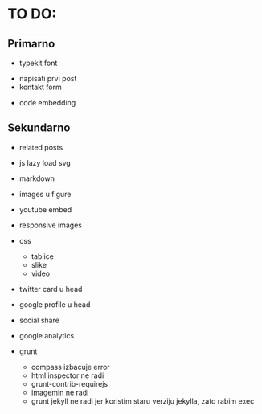 TO DO:
======

## Primarno

+ typekit font
- napisati prvi post
- kontakt form
+ code embedding

## Sekundarno

- related posts

- js lazy load svg

- markdown
 - images u figure
 + youtube embed

- responsive images

- css
	- tablice
	- slike
	- video

- twitter card u head
- google profile u head
- social share
- google analytics

- grunt
	- compass izbacuje error
	- html inspector ne radi
	- grunt-contrib-requirejs
	- imagemin ne radi
	- grunt jekyll ne radi jer koristim staru verziju jekylla, zato rabim exec





